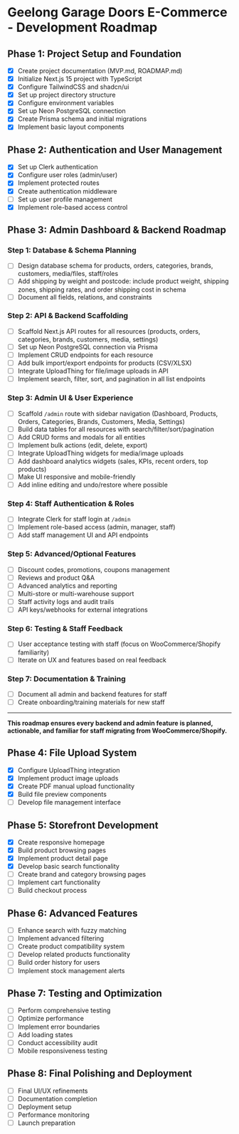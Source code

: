 # Geelong Garage Doors E-Commerce - Development Roadmap

## Phase 1: Project Setup and Foundation
- [x] Create project documentation (MVP.md, ROADMAP.md)
- [x] Initialize Next.js 15 project with TypeScript
- [x] Configure TailwindCSS and shadcn/ui
- [x] Set up project directory structure
- [x] Configure environment variables
- [x] Set up Neon PostgreSQL connection
- [x] Create Prisma schema and initial migrations
- [x] Implement basic layout components

## Phase 2: Authentication and User Management
- [x] Set up Clerk authentication
- [x] Configure user roles (admin/user)
- [x] Implement protected routes
- [x] Create authentication middleware
- [ ] Set up user profile management
- [x] Implement role-based access control

## Phase 3: Admin Dashboard & Backend Roadmap

### Step 1: Database & Schema Planning
- [ ] Design database schema for products, orders, categories, brands, customers, media/files, staff/roles
- [ ] Add shipping by weight and postcode: include product weight, shipping zones, shipping rates, and order shipping cost in schema
- [ ] Document all fields, relations, and constraints

### Step 2: API & Backend Scaffolding
- [ ] Scaffold Next.js API routes for all resources (products, orders, categories, brands, customers, media, settings)
- [ ] Set up Neon PostgreSQL connection via Prisma
- [ ] Implement CRUD endpoints for each resource
- [ ] Add bulk import/export endpoints for products (CSV/XLSX)
- [ ] Integrate UploadThing for file/image uploads in API
- [ ] Implement search, filter, sort, and pagination in all list endpoints

### Step 3: Admin UI & User Experience
- [ ] Scaffold `/admin` route with sidebar navigation (Dashboard, Products, Orders, Categories, Brands, Customers, Media, Settings)
- [ ] Build data tables for all resources with search/filter/sort/pagination
- [ ] Add CRUD forms and modals for all entities
- [ ] Implement bulk actions (edit, delete, export)
- [ ] Integrate UploadThing widgets for media/image uploads
- [ ] Add dashboard analytics widgets (sales, KPIs, recent orders, top products)
- [ ] Make UI responsive and mobile-friendly
- [ ] Add inline editing and undo/restore where possible

### Step 4: Staff Authentication & Roles
- [ ] Integrate Clerk for staff login at `/admin`
- [ ] Implement role-based access (admin, manager, staff)
- [ ] Add staff management UI and API endpoints

### Step 5: Advanced/Optional Features
- [ ] Discount codes, promotions, coupons management
- [ ] Reviews and product Q&A
- [ ] Advanced analytics and reporting
- [ ] Multi-store or multi-warehouse support
- [ ] Staff activity logs and audit trails
- [ ] API keys/webhooks for external integrations

### Step 6: Testing & Staff Feedback
- [ ] User acceptance testing with staff (focus on WooCommerce/Shopify familiarity)
- [ ] Iterate on UX and features based on real feedback

### Step 7: Documentation & Training
- [ ] Document all admin and backend features for staff
- [ ] Create onboarding/training materials for new staff

---

**This roadmap ensures every backend and admin feature is planned, actionable, and familiar for staff migrating from WooCommerce/Shopify.**

## Phase 4: File Upload System
- [x] Configure UploadThing integration
- [x] Implement product image uploads
- [x] Create PDF manual upload functionality
- [x] Build file preview components
- [ ] Develop file management interface

## Phase 5: Storefront Development
- [x] Create responsive homepage
- [x] Build product browsing pages
- [x] Implement product detail page
- [x] Develop basic search functionality
- [ ] Create brand and category browsing pages
- [ ] Implement cart functionality
- [ ] Build checkout process

## Phase 6: Advanced Features
- [ ] Enhance search with fuzzy matching
- [ ] Implement advanced filtering
- [ ] Create product compatibility system
- [ ] Develop related products functionality
- [ ] Build order history for users
- [ ] Implement stock management alerts

## Phase 7: Testing and Optimization
- [ ] Perform comprehensive testing
- [ ] Optimize performance
- [ ] Implement error boundaries
- [ ] Add loading states
- [ ] Conduct accessibility audit
- [ ] Mobile responsiveness testing

## Phase 8: Final Polishing and Deployment
- [ ] Final UI/UX refinements
- [ ] Documentation completion
- [ ] Deployment setup
- [ ] Performance monitoring
- [ ] Launch preparation
